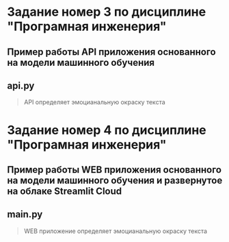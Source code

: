 # Задание номер 3 по дисциплине "Програмная инженерия" # 
##  Пример работы API приложения основанного на модели машинного обучения ##
##  api.py ##
> API определяет эмоцианальную окраску текста
# Задание номер 4 по дисциплине "Програмная инженерия" # 
##  Пример работы WEB приложения основанного на модели машинного обучения и развернутое на облаке Streamlit Cloud ##
##  main.py ##
> WEB приложение определяет эмоцианальную окраску текста
>
>
